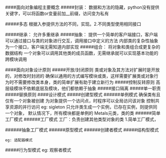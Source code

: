 ####面向对象编程主要概念
#####封装：
    数据和方法的隐藏，python没有提供关键字，可以将函数or变量前加__前缀，访问变为私有

#####多态
    根据入参提供方法的不同，实现。2.不同类型使用相同接口

#####继承：
    允许多重继承
#####抽象：
    提供一个简单的客户端接口，客户端可以通过接口与类的对象进行交互，调用接口中定义的方法
    内部类的复杂性抽象为一个接口，客户端无需知道内部实现
#####组合：
    将对象和类组合成更复杂的数据结构
    一个对象可以调用其他类的成员函数，无需继承就可以实现基本功能的跨模块调用
    
####面向对象设计原则
#####开放/封闭原则
    类或对象及其方法对扩展时是开放的，对修改时封闭的
        确保以通用的方式编写模块或类，这样需要扩展类或对象行为时不需要修改类本身，类的简单扩展有助于建立新行为
#####控制反转原则
    高层级模块不依赖底层及模块，他们都依赖于抽象
#####接口隔离
#####单一职责
#####替换原则
####设计模式
#####创建型模式
######单例模式
    确保类有且仅有一个对象被创建
    为对象提供一个访问点，时程序可以全局访问该对象
    控制共享资源的并行访问
    eg: sigleton
        只允许类生成一个实例，已存在实例，则提供同一个对象，
    默认情况下，所有模块都是单例的
    Metals元类，类的类
######简单工厂模式
######工厂模式
    工厂：负责创建其他类型对象的类
        1.简单工厂模式，

######抽象工厂模式
######原型模式
######创建者模式
#####结构型模式

    eg: 适配器模式
#####行为型模式
    eg: 观察者模式
#####
#####
#####
#####